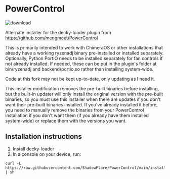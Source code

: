 # PowerControl

![download](https://user-images.githubusercontent.com/759062/230850075-2669fada-44e5-4cb1-99cb-57e6c046221a.jpg)

Alternate installer for the decky-loader plugin from https://github.com/mengmeet/PowerControl

This is primarily intended to work with ChimeraOS or other installations that already have a working ryzenadj binary pre-installed or installed separately. Optionally, Python PortIO needs to be installed separately for fan controls if not already installed. If needed, these can be put in the plugin's folder at bin/ryzenadj and backend/portio.so rather than installing system-wide.

Code at this fork may not be kept up-to-date, only updating as I need it.

This installer modification removes the pre-built binaries before installing, but the built-in updater will only install the original version with the pre-built binaries, so you must use this installer when there are updates if you don't want their pre-built binaries installed. If you've already installed it before, you need to manually remove the binaries from your PowerControl installation if you don't want them (if you already have them installed system-wide) or replace them with the versions you want.

## Installation instructions

1. Install decky-loader
2. In a console on your device, run:
```
curl -L https://raw.githubusercontent.com/ShadowFlare/PowerControl/main/install.sh | sh
```
